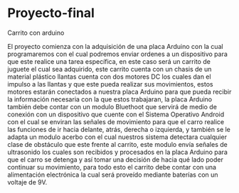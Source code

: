 # Proyecto-final
Carrito con arduino

El proyecto comienza con la adquisición de una placa Arduino con la cual programaremos con el cual podremos enviar ordenes a un dispositivo para que este realice una tarea específica, en este caso será un carrito de juguete el cual sea adquirido, este carrito cuenta con un chasis de un material plástico llantas cuenta con dos motores DC los cuales dan el impulso a las llantas y que este pueda realizar sus movimientos, estos motores estarán conectados a nuestra placa Arduino para que pueda recibir la información necesaria con la que estos trabajaran, la placa Arduino también debe contar con un modulo Bluethoot que servirá de medio de conexión con un dispositivo que cuente con el Sistema Operativo Android con el cual se enviran las señales de movimiento para que el carro realice las funciones de ir hacia delante, atrás, derecha o izquierda, y también se le adapta un modulo acerbo con el cual nuestros sistema detectara cualquier clase de obstáculo que este frente al carrito, este modulo envía señales de ultrasonido los cuales son recibidos y procesados en la placa Arduino para que el carro se detenga y así tomar una decisión de hacia qué lado poder continuar su movimiento, para todo esto el carrito debe contar con una alimentación electrónica la cual será proveído mediante baterías con un voltaje de 9V.
